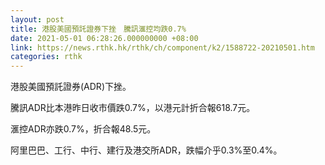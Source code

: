 ```yaml
---
layout: post
title: 港股美國預託證券下挫　騰訊滙控均跌0.7%
date: 2021-05-01 06:28:26.000000000 +08:00
link: https://news.rthk.hk/rthk/ch/component/k2/1588722-20210501.htm
categories: rthk
---
```


港股美國預託證券(ADR)下挫。

騰訊ADR比本港昨日收市價跌0.7%，以港元計折合報618.7元。

滙控ADR亦跌0.7%，折合報48.5元。

阿里巴巴、工行、中行、建行及港交所ADR，跌幅介乎0.3%至0.4%。
